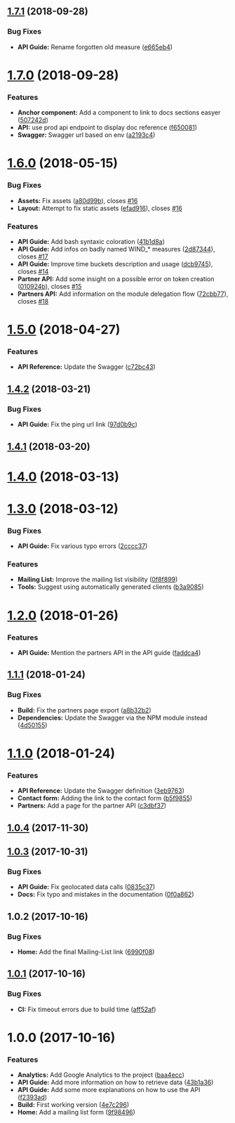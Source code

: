 <a name="1.7.1"></a>
## [1.7.1](https://github.com/sencrop/sencrop-developer-platform/compare/v1.7.0...v1.7.1) (2018-09-28)


### Bug Fixes

* **API Guide:** Rename forgotten old measure ([e665eb4](https://github.com/sencrop/sencrop-developer-platform/commit/e665eb4))



<a name="1.7.0"></a>
# [1.7.0](https://github.com/sencrop/sencrop-developer-platform/compare/v1.6.0...v1.7.0) (2018-09-28)


### Features

* **Anchor component:** Add a component to link to docs sections easyer ([507242d](https://github.com/sencrop/sencrop-developer-platform/commit/507242d))
* **API:** use prod api endpoint to display doc reference ([f650081](https://github.com/sencrop/sencrop-developer-platform/commit/f650081))
* **Swagger:** Swagger url based on env ([a2193c4](https://github.com/sencrop/sencrop-developer-platform/commit/a2193c4))



<a name="1.6.0"></a>
# [1.6.0](https://github.com/sencrop/sencrop-developer-platform/compare/v1.5.0...v1.6.0) (2018-05-15)


### Bug Fixes

* **Assets:** Fix assets ([a80d99b](https://github.com/sencrop/sencrop-developer-platform/commit/a80d99b)), closes [#16](https://github.com/sencrop/sencrop-developer-platform/issues/16)
* **Layout:** Attempt to fix static assets ([efad916](https://github.com/sencrop/sencrop-developer-platform/commit/efad916)), closes [#16](https://github.com/sencrop/sencrop-developer-platform/issues/16)


### Features

* **API Guide:** Add bash syntaxic coloration ([41b1d8a](https://github.com/sencrop/sencrop-developer-platform/commit/41b1d8a))
* **API Guide:** Add infos on badly named WIND_* measures ([2d87344](https://github.com/sencrop/sencrop-developer-platform/commit/2d87344)), closes [#17](https://github.com/sencrop/sencrop-developer-platform/issues/17)
* **API Guide:** Improve time buckets description and usage ([dcb9745](https://github.com/sencrop/sencrop-developer-platform/commit/dcb9745)), closes [#14](https://github.com/sencrop/sencrop-developer-platform/issues/14)
* **Partner API:** Add some insight on a possible error on token creation ([010924b](https://github.com/sencrop/sencrop-developer-platform/commit/010924b)), closes [#15](https://github.com/sencrop/sencrop-developer-platform/issues/15)
* **Partners API:** Add information on the module delegation flow ([72cbb77](https://github.com/sencrop/sencrop-developer-platform/commit/72cbb77)), closes [#18](https://github.com/sencrop/sencrop-developer-platform/issues/18)



<a name="1.5.0"></a>
# [1.5.0](https://github.com/sencrop/sencrop-developer-platform/compare/v1.4.2...v1.5.0) (2018-04-27)


### Features

* **API Reference:** Update the Swagger ([c72bc43](https://github.com/sencrop/sencrop-developer-platform/commit/c72bc43))



<a name="1.4.2"></a>
## [1.4.2](https://github.com/sencrop/sencrop-developer-platform/compare/v1.4.1...v1.4.2) (2018-03-21)


### Bug Fixes

* **API Guide:** Fix the ping url link ([97d0b9c](https://github.com/sencrop/sencrop-developer-platform/commit/97d0b9c))



<a name="1.4.1"></a>
## [1.4.1](https://github.com/sencrop/sencrop-developer-platform/compare/v1.4.0...v1.4.1) (2018-03-20)



<a name="1.4.0"></a>
# [1.4.0](https://github.com/sencrop/sencrop-developer-platform/compare/v1.3.0...v1.4.0) (2018-03-13)



<a name="1.3.0"></a>
# [1.3.0](https://github.com/sencrop/sencrop-developer-platform/compare/v1.2.0...v1.3.0) (2018-03-12)


### Bug Fixes

* **API Guide:** Fix various typo errors ([2cccc37](https://github.com/sencrop/sencrop-developer-platform/commit/2cccc37))


### Features

* **Mailing List:** Improve the mailing list visibility ([0f8f899](https://github.com/sencrop/sencrop-developer-platform/commit/0f8f899))
* **Tools:** Suggest using automatically generated clients ([b3a9085](https://github.com/sencrop/sencrop-developer-platform/commit/b3a9085))



<a name="1.2.0"></a>
# [1.2.0](https://github.com/sencrop/sencrop-developer-platform/compare/v1.1.1...v1.2.0) (2018-01-26)


### Features

* **API Guide:** Mention the partners API in the API guide ([faddca4](https://github.com/sencrop/sencrop-developer-platform/commit/faddca4))



<a name="1.1.1"></a>
## [1.1.1](https://github.com/sencrop/sencrop-developer-platform/compare/v1.1.0...v1.1.1) (2018-01-24)


### Bug Fixes

* **Build:** Fix the partners page export ([a8b32b2](https://github.com/sencrop/sencrop-developer-platform/commit/a8b32b2))
* **Dependencies:** Update the Swagger via the NPM module instead ([4d50155](https://github.com/sencrop/sencrop-developer-platform/commit/4d50155))



<a name="1.1.0"></a>
# [1.1.0](https://github.com/sencrop/sencrop-developer-platform/compare/v1.0.4...v1.1.0) (2018-01-24)


### Features

* **API Reference:** Update the Swagger definition ([3eb9763](https://github.com/sencrop/sencrop-developer-platform/commit/3eb9763))
* **Contact form:** Adding the link to the contact form ([b5f9855](https://github.com/sencrop/sencrop-developer-platform/commit/b5f9855))
* **Partners:** Add a page for the partner API ([c3dbf37](https://github.com/sencrop/sencrop-developer-platform/commit/c3dbf37))



<a name="1.0.4"></a>
## [1.0.4](https://github.com/sencrop/sencrop-developer-platform/compare/v1.0.3...v1.0.4) (2017-11-30)



<a name="1.0.3"></a>
## [1.0.3](https://github.com/sencrop/sencrop-developer-platform/compare/v1.0.2...v1.0.3) (2017-10-31)


### Bug Fixes

* **API Guide:** Fix geolocated data calls ([0835c37](https://github.com/sencrop/sencrop-developer-platform/commit/0835c37))
* **Docs:** Fix typo and mistakes in the documentation ([0f0a862](https://github.com/sencrop/sencrop-developer-platform/commit/0f0a862))



<a name="1.0.2"></a>
## 1.0.2 (2017-10-16)


### Bug Fixes

* **Home:** Add the final Mailing-List link ([6990f08](https://github.com/sencrop/sencrop-developer-platform/commit/6990f08))

<a name="1.0.1"></a>
## [1.0.1](https://github.com/sencrop/sencrop-developer-platform/compare/v1.0.0...v1.0.1) (2017-10-16)


### Bug Fixes

* **CI:** Fix timeout errors due to build time ([aff52af](https://github.com/sencrop/sencrop-developer-platform/commit/aff52af))

<a name="1.0.0"></a>
# 1.0.0 (2017-10-16)


### Features

* **Analytics:** Add Google Analytics to the project ([baa4ecc](https://github.com/sencrop/sencrop-developer-platform/commit/baa4ecc))
* **API Guide:** Add more information on how to retrieve data ([43b1a36](https://github.com/sencrop/sencrop-developer-platform/commit/43b1a36))
* **API Guide:** Add some more explanations on how to use the API ([f2393ad](https://github.com/sencrop/sencrop-developer-platform/commit/f2393ad))
* **Build:** First working version ([4e7c296](https://github.com/sencrop/sencrop-developer-platform/commit/4e7c296))
* **Home:** Add a mailing list form ([9f98496](https://github.com/sencrop/sencrop-developer-platform/commit/9f98496))
